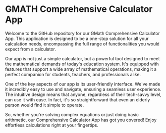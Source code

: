 # GMATH Comprehensive Calculator App

Welcome to the GitHub repository for our GMath Comprehensive Calculator App. This application is designed to be a one-stop solution for all your calculation needs, encompassing the full range of functionalities you would expect from a calculator.

Our app is not just a simple calculator, but a powerful tool designed to meet the mathematical demands of today's education system. It's equipped with features that support a wide array of mathematical operations, making it a perfect companion for students, teachers, and professionals alike.

One of the key aspects of our app is its user-friendly interface. We've made it incredibly easy to use and navigate, ensuring a seamless user experience. The intuitive design means that anyone, regardless of their tech-savvy level, can use it with ease. In fact, it's so straightforward that even an elderly person would find it simple to operate.

So, whether you're solving complex equations or just doing basic arithmetic, our Comprehensive Calculator App has got you covered! Enjoy effortless calculations right at your fingertips.
